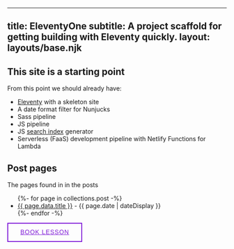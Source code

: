  ---
title: EleventyOne
subtitle: A project scaffold for getting building with Eleventy quickly.
layout: layouts/base.njk
---


## This site is a starting point

From this point we should already have:

- [Eleventy](https://11ty.io) with a skeleton site
- A date format filter for Nunjucks
- Sass pipeline
- JS pipeline
- JS [search index](/search.json) generator
- Serverless (FaaS) development pipeline with Netlify Functions for Lambda


## Post pages

The pages found in in the posts

<ul class="listing">
{%- for page in collections.post -%}
  <li>
    <a href="{{ page.url }}">{{ page.data.title }}</a> -
    <time datetime="{{ page.date }}">{{ page.date | dateDisplay }}</time>
  </li>
{%- endfor -%}
</ul>

<!-- Start Square Appointments Embed code -->
<a target="_top" style="
background-color: transparent;
border: 2px solid #7e18d7;
color: #7e18d7;
height: 40px;
text-transform: uppercase;
font-family: 'Square Market', sans-serif;
letter-spacing: 1px;
line-height: 38px;
padding: 0 28px;
border-radius: 0;
font-weight: 500;
font-size: 14px;
cursor: pointer;
display: inline-block;
" href="https://squareup.com/appointments/book/0n2h21al9pbhvi/LSEERDAVDN1GS/start" rel="nofollow">Book Lesson</a>
<!-- End Square Appointments Embed code -->


